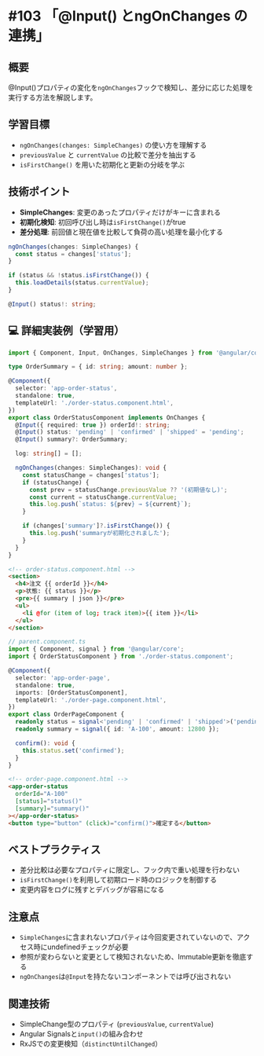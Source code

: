 # #103 「@Input() とngOnChanges の連携」

## 概要
@Input()プロパティの変化を`ngOnChanges`フックで検知し、差分に応じた処理を実行する方法を解説します。

## 学習目標
- `ngOnChanges(changes: SimpleChanges)` の使い方を理解する
- `previousValue` と `currentValue` の比較で差分を抽出する
- `isFirstChange()` を用いた初期化と更新の分岐を学ぶ

## 技術ポイント
- **SimpleChanges**: 変更のあったプロパティだけがキーに含まれる
- **初期化検知**: 初回呼び出し時は`isFirstChange()`がtrue
- **差分処理**: 前回値と現在値を比較して負荷の高い処理を最小化する


```typescript
ngOnChanges(changes: SimpleChanges) {
  const status = changes['status'];
}
```

```typescript
if (status && !status.isFirstChange()) {
  this.loadDetails(status.currentValue);
}
```

```typescript
@Input() status!: string;
```

## 💻 詳細実装例（学習用）
```typescript
import { Component, Input, OnChanges, SimpleChanges } from '@angular/core';

type OrderSummary = { id: string; amount: number };

@Component({
  selector: 'app-order-status',
  standalone: true,
  templateUrl: './order-status.component.html',
})
export class OrderStatusComponent implements OnChanges {
  @Input({ required: true }) orderId!: string;
  @Input() status: 'pending' | 'confirmed' | 'shipped' = 'pending';
  @Input() summary?: OrderSummary;

  log: string[] = [];

  ngOnChanges(changes: SimpleChanges): void {
    const statusChange = changes['status'];
    if (statusChange) {
      const prev = statusChange.previousValue ?? '(初期値なし)';
      const current = statusChange.currentValue;
      this.log.push(`status: ${prev} → ${current}`);
    }

    if (changes['summary']?.isFirstChange()) {
      this.log.push('summaryが初期化されました');
    }
  }
}
```

```html
<!-- order-status.component.html -->
<section>
  <h4>注文 {{ orderId }}</h4>
  <p>状態: {{ status }}</p>
  <pre>{{ summary | json }}</pre>
  <ul>
    <li @for (item of log; track item)>{{ item }}</li>
  </ul>
</section>
```

```typescript
// parent.component.ts
import { Component, signal } from '@angular/core';
import { OrderStatusComponent } from './order-status.component';

@Component({
  selector: 'app-order-page',
  standalone: true,
  imports: [OrderStatusComponent],
  templateUrl: './order-page.component.html',
})
export class OrderPageComponent {
  readonly status = signal<'pending' | 'confirmed' | 'shipped'>('pending');
  readonly summary = signal({ id: 'A-100', amount: 12800 });

  confirm(): void {
    this.status.set('confirmed');
  }
}
```

```html
<!-- order-page.component.html -->
<app-order-status
  orderId="A-100"
  [status]="status()"
  [summary]="summary()"
></app-order-status>
<button type="button" (click)="confirm()">確定する</button>
```

## ベストプラクティス
- 差分比較は必要なプロパティに限定し、フック内で重い処理を行わない
- `isFirstChange()`を利用して初期ロード時のロジックを制御する
- 変更内容をログに残すとデバッグが容易になる

## 注意点
- `SimpleChanges`に含まれないプロパティは今回変更されていないので、アクセス時にundefinedチェックが必要
- 参照が変わらないと変更として検知されないため、Immutable更新を徹底する
- `ngOnChanges`は`@Input`を持たないコンポーネントでは呼び出されない

## 関連技術
- SimpleChange型のプロパティ (`previousValue`, `currentValue`)
- Angular Signalsと`input()`の組み合わせ
- RxJSでの変更検知（`distinctUntilChanged`）
